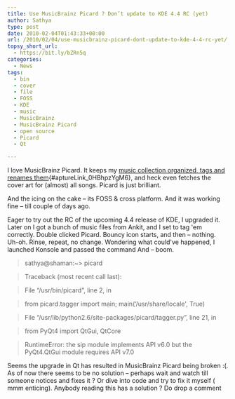 ```yaml
---
title: Use MusicBrainz Picard ? Don’t update to KDE 4.4 RC (yet)
author: Sathya
type: post
date: 2010-02-04T01:43:33+00:00
url: /2010/02/04/use-musicbrainz-picard-dont-update-to-kde-4-4-rc-yet/
topsy_short_url:
  - https://bit.ly/bZRn5q
categories:
  - News
tags:
  - bin
  - cover
  - file
  - FOSS
  - KDE
  - music
  - MusicBrainz
  - MusicBrainz Picard
  - open source
  - Picard
  - Qt

---
```

I love MusicBrainz Picard. It keeps my [music collection organized, tags and renames them][1]{#aptureLink_0HBhpzYgM6}, and heck even fetches the cover art for (almost) all songs. Picard is just brilliant.

And the icing on the cake &#8211; its FOSS & cross platform. And it was working fine &#8211; till couple of days ago.
  
<!--more-->

Eager to try out the RC of the upcoming 4.4 release of KDE, I upgraded it. Later on I got a bunch of music files from Ankit, and I set to tag 'em correctly. Double clicked Picard. Bouncy icon starts, and then &#8211; nothing. Uh-oh. Rinse, repeat, no change. Wondering what could've happened, I launched Konsole and passed the command And &#8211; boom.

> sathya@shaman:~> picard
  
> Traceback (most recent call last):
  
> File &#8220;/usr/bin/picard&#8221;, line 2, in
  
> from picard.tagger import main; main(&#8216;/usr/share/locale', True)
  
> File &#8220;/usr/lib/python2.6/site-packages/picard/tagger.py&#8221;, line 21, in
  
> from PyQt4 import QtGui, QtCore
  
> RuntimeError: the sip module implements API v6.0 but the PyQt4.QtGui module requires API v7.0

Seems the upgrade in Qt has resulted in MusicBrainz Picard being broken :(. As of now there seems to be no solution &#8211; perhaps wait and watch till someone notices and fixes it ? Or dive into code and try to fix it myself ( mmm enticing). Anybody reading this has a solution ? Do drop a comment

 [1]: https://sathyabh.at/2008/07/27/how-organise-and-tag-music-mp3-files-automatically-using-musicbrainz-picard-tagger/
